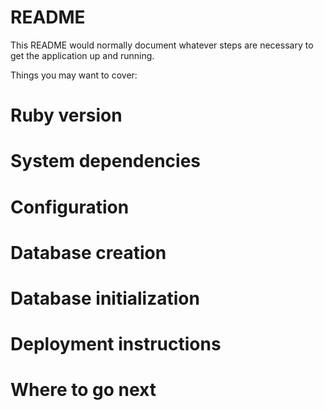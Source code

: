 # README

This README would normally document whatever steps are necessary to get the
application up and running.

Things you may want to cover:

# Ruby version

# System dependencies

# Configuration

# Database creation

# Database initialization

# Deployment instructions

# Where to go next
